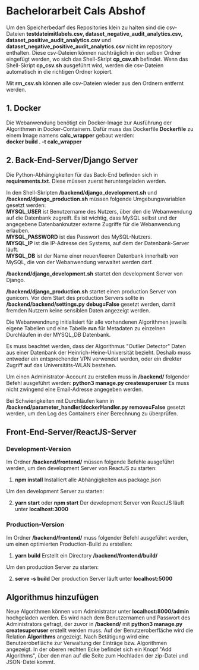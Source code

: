 # Bachelorarbeit Cals Abshof
Um den Speicherbedarf des Repositories klein zu halten sind die csv-Dateien __testdateimitlabels&#46;csv, dataset_negative_audit_analytics&#46;csv, dataset_positive_audit_analytics&#46;csv__ und __dataset_negative_positive_audit_analytics&#46;csv__ nicht im repository enthalten. Diese csv-Dateien können nachträglich in den selben Ordner eingefügt werden, wo sich das Shell-Skript __cp_csv&#46;sh__ befindet. Wenn das Shell-Skript __cp_csv&#46;sh__ ausgeführt wird, werden die csv-Dateien automatisch in die richtigen Ordner kopiert.  

Mit __rm_csv&#46;sh__ können alle csv-Dateien wieder aus den Ordnern entfernt werden.  

## 1. Docker
Die Webanwendung benötigt ein Docker-Image zur Ausführung der Algorithmen in Docker-Containern. 
Dafür muss das Dockerfile __Dockerfile__ zu einem Image namens __calc_wrapper__ gebaut werden:  
__docker build &#46; -t calc_wrapper__

## 2. Back-End-Server/Django Server

Die Python-Abhängigkeiten für das Back-End befinden sich in __requirements&#46;txt__. Diese müssen zuerst heruntergeladen werden.

In den Shell-Skripten __/backend/django_development&#46;sh__ und __/backend/django_production&#46;sh__ müssen folgende Umgebungsvariablen gesetzt werden:   
__MYSQL_USER__ ist Benutzername des Nutzers, über den die Webanwendung auf die Datenbank zugreift. Es ist wichtig, dass MySQL selbst und der angegebene Datenbanknutzer externe Zugriffe für die Webanwendung erlauben.   
__MYSQL_PASSWORD__ ist das Passwort des MySQL-Nutzers.  
__MYSQL_IP__ ist die IP-Adresse des Systems, auf dem der Datenbank-Server läuft.  
__MYSQL_DB__ ist der Name einer neuen/leeren Datenbank innerhalb von MySQL, die von der Webanwendung verwaltet werden darf.  

__/backend/django_development&#46;sh__ startet den development Server von Django.  

__/backend/django_production&#46;sh__ startet einen production Server von gunicorn. Vor dem Start des production Servers sollte in __/backend/backend/settings&#46;py__ __debug=False__ gesetzt werden, damit fremden Nutzern keine sensiblen Daten angezeigt werden.  

Die Webanwendnung initialisiert für alle vorhandenen Algorithmen jeweils eigene Tabellen und eine Tabelle __run__ für Metadaten zu einzelnen Durchläufen in der MYSQL_DB Datenbank.

Es muss beachtet werden, dass der Algorithmus "Outlier Detector" Daten aus einer Datenbank der Heinrich-Heine-Universität bezieht. Deshalb muss entweder ein entsprechender VPN verwendet werden, oder ein direkter Zugriff auf das Universitäts-WLAN bestehen.


Um einen Administrator-Account zu erstellen muss in __/backend/__ folgender Befehl ausgeführt werden: __python3 manage&#46;py createsuperuser__
Es muss nicht zwingend eine Email-Adresse angegeben werden.  

Bei Schwierigkeiten mit Durchläufen kann in __/backend/parameter_handler/dockerHandler&#46;py__ __remove=False__ gesetzt werden, um den Log des Containers einer Berechnung zu überprüfen.  

## Front-End-Server/ReactJS-Server
### Development-Version 
Im Ordner __/backend/frontend/__ müssen folgende Befehle ausgeführt werden, um den development Server von ReactJS zu starten: 
1. __npm install__
Installiert alle Abhängigkeiten aus package.json  

Um den development Server zu starten:

2. __yarn start__ oder __npm start__
Der development Server von ReactJS läuft unter __localhost:3000__

### Production-Version
Im Ordner __/backend/frontend/__ muss folgender Befehl ausgeführt werden, um einen optimierten Production-Build zu erstellen:
1. __yarn build__
Erstellt ein Directory __/backend/frontend/build/__

Um den production Server zu starten:  

2. __serve -s build__
Der production Server läuft unter __localhost:5000__

## Algorithmus hinzufügen
Neue Algorithmen können vom Administrator unter __localhost:8000/admin__ hochgeladen werden. Es wird nach dem Benutzernamen und Passwort des Administrators gefragt, der zuvor in __/backend/__ mit __python3 manage&#46;py createsuperuser__ erstellt werden muss. Auf der Benutzeroberfläche wird die Relation __Algorithms__ angezeigt. Nach Betätigung wird eine Benutzerobefläche zur Verwaltung der Einträge bzw. Algorithmen angezeigt. In der oberen rechten Ecke befindet sich ein Knopf "Add Algorithms", über den man auf die Seite zum Hochladen der zip-Datei und JSON-Datei kommt.

